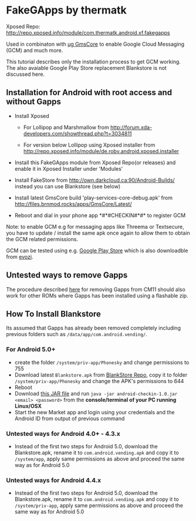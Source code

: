 # FakeGApps by thermatk

Xposed Repo: http://repo.xposed.info/module/com.thermatk.android.xf.fakegapps

Used in combinaton with [µg GmsCore](https://github.com/microg/android_packages_apps_GmsCore) to enable Google Cloud Messaging (GCM) and much more.

This tutorial describes only the installation process to get GCM working. The also avaiable Google Play Store replacement Blankstore is not discussed here.

## Installation for Android with root access and without Gapps

* Install Xposed 
    * For Lollipop and Marshmallow from http://forum.xda-developers.com/showthread.php?t=3034811

    * For version below Lollipop using Xposed installer from http://repo.xposed.info/module/de.robv.android.xposed.installer

* Install this FakeGApps module from Xposed Repo(or releases) and enable it in Xposed Installer under 'Modules'
* Install FakeStore from http://own.darkcloud.ca:90/Android-Builds/ instead you can use Blankstore (see below)
* Install latest GmsCore build 'play-services-core-debug.apk' from http://files.brnmod.rocks/apps/GmsCore/Latest/
* Reboot and dial in your phone app \*#\*#CHECKIN#\*#\* to register GCM

Note: to enable GCM e.g for messaging apps like Threema or Textsecure, you have to update / install the same apk once again to allow them to obtain the GCM related permissions.

GCM can be tested using e.g. [Google Play Store](https://play.google.com/store/apps/details?id=com.firstrowria.pushnotificationtester&hl=en) which is also downloadble from [evozi](http://apps.evozi.com/apk-downloader/?id=com.firstrowria.pushnotificationtester).


## Untested ways to remove Gapps

The procedure described [here](http://hex.ro/wp/blog/removing-gapps-from-cyanogenmod-11/) for removing Gapps from CM11 should also work for other ROMs where Gapps has been installed using a flashable zip. 

## How To Install Blankstore 
Its assumed that Gapps has already been removed completely including previous folders such as ```/data/app/com.android.vending/```.

### For Android 5.0+
* create the folder ```/system/priv-app/Phonesky``` and change permissions to 755
* Download latest ```Blankstore.apk``` from [BlankStore Repo](https://github.com/mar-v-in/BlankStore/releases/), copy it to folder ```/system/priv-app/Phonesky``` and change the APK's permissions to 644
* Reboot
* Download [this JAR file](http://forum.xda-developers.com/attachment.php?attachmentid=3392935&d=1436186022) and run ```java -jar android-checkin-1.0.jar <email> <password>``` from the <b>console/terminal of your PC running Linux/OSX</b>
* Start the new Market app and login using your credentials and the Android ID from output of previous command

### Untested ways for Android 4.0+ - 4.3.x
* Instead of the first two steps for Android 5.0, download the Blankstore.apk, rename it to ```com.android.vending.apk``` and copy it to ```/system/app```, apply same permissions as above and proceed the same way as for Android 5.0 

### Untested ways for Android 4.4.x
* Instead of the first two steps for Android 5.0, download the Blankstore.apk, rename it to ```com.android.vending.apk``` and copy it to ```/system/priv-app```, apply same permissions as above and proceed the same way as for Android 5.0 
